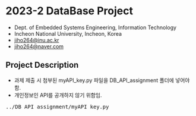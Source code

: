 # 2023-2 DataBase Project

- Dept. of Embedded Systems Engineering, Information Technology
- Incheon National University, Incheon, Korea
- jiho264@inu.ac.kr
- jiho264@naver.com

## Project Description
- 과제 제출 시 첨부된 myAPI_key.py 파일을 DB_API_assignment 폴더에 넣어야함.
- 개인정보인 API를 공개하지 않기 위함임.
<pre>
../DB_API_assignment/myAPI_key.py
</pre>